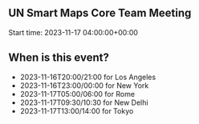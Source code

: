 ## UN Smart Maps Core Team Meeting
Start time: 2023-11-17 04:00:00+00:00

## When is this event?

- 2023-11-16T20:00/21:00 for Los Angeles
- 2023-11-16T23:00/00:00 for New York
- 2023-11-17T05:00/06:00 for Rome
- 2023-11-17T09:30/10:30 for New Delhi
- 2023-11-17T13:00/14:00 for Tokyo
